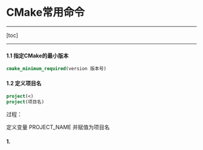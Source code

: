 # CMake常用命令

---

[toc]



---

#### 1.1 指定CMake的最小版本

```cmake
cmake_minimum_required(version 版本号)
```



#### 1.2 定义项目名

```cmake
project(<)
project(项目名)
```

过程：

定义变量  PROJECT_NAME 并赋值为项目名



#### 1.
